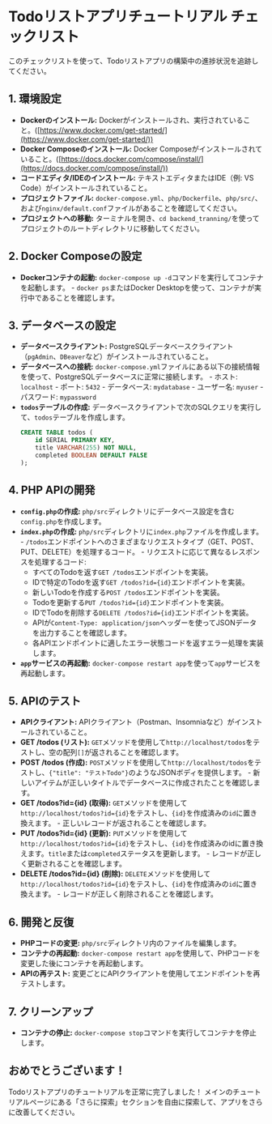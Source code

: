 # Todoリストアプリチュートリアル チェックリスト

このチェックリストを使って、Todoリストアプリの構築中の進捗状況を追跡してください。

## 1. 環境設定

-    **Dockerのインストール:** Dockerがインストールされ、実行されていること。([https://www.docker.com/get-started/](https://www.docker.com/get-started/))
-    **Docker Composeのインストール:** Docker Composeがインストールされていること。([https://docs.docker.com/compose/install/](https://docs.docker.com/compose/install/))
-    **コードエディタ/IDEのインストール:** テキストエディタまたはIDE（例: VS Code）がインストールされていること。
-    **プロジェクトファイル:** `docker-compose.yml`、`php/Dockerfile`、`php/src/`、および`nginx/default.conf`ファイルがあることを確認してください。
-    **プロジェクトへの移動:** ターミナルを開き、`cd backend_tranning/`を使ってプロジェクトのルートディレクトリに移動してください。

## 2. Docker Composeの設定

-    **Dockerコンテナの起動:** `docker-compose up -d`コマンドを実行してコンテナを起動します。
    -    `docker ps`またはDocker Desktopを使って、コンテナが実行中であることを確認します。

## 3. データベースの設定

-    **データベースクライアント:** PostgreSQLデータベースクライアント（`pgAdmin`、`DBeaver`など）がインストールされていること。
-    **データベースへの接続:** `docker-compose.yml`ファイルにある以下の接続情報を使って、PostgreSQLデータベースに正常に接続します。
    -   ホスト: `localhost`
    -   ポート: `5432`
    -   データベース: `mydatabase`
    -   ユーザー名: `myuser`
    -   パスワード: `mypassword`
-    **`todos`テーブルの作成:** データベースクライアントで次のSQLクエリを実行して、`todos`テーブルを作成します。
      ```sql
      CREATE TABLE todos (
          id SERIAL PRIMARY KEY,
          title VARCHAR(255) NOT NULL,
          completed BOOLEAN DEFAULT FALSE
      );
      ```

## 4. PHP APIの開発

-    **`config.php`の作成:** `php/src`ディレクトリにデータベース設定を含む`config.php`を作成します。
-    **`index.php`の作成:** `php/src`ディレクトリに`index.php`ファイルを作成します。
    -    `/todos`エンドポイントへのさまざまなリクエストタイプ（GET、POST、PUT、DELETE）を処理するコード。
    -    リクエストに応じて異なるレスポンスを処理するコード:
        -    すべてのTodoを返す`GET /todos`エンドポイントを実装。
        -    IDで特定のTodoを返す`GET /todos?id={id}`エンドポイントを実装。
        -    新しいTodoを作成する`POST /todos`エンドポイントを実装。
        -    Todoを更新する`PUT /todos?id={id}`エンドポイントを実装。
        -    IDでTodoを削除する`DELETE /todos?id={id}`エンドポイントを実装。
        -    APIが`Content-Type: application/json`ヘッダーを使ってJSONデータを出力することを確認します。
        -   各APIエンドポイントに適したエラー状態コードを返すエラー処理を実装します。
-    **`app`サービスの再起動:** `docker-compose restart app`を使って`app`サービスを再起動します。

## 5. APIのテスト

-    **APIクライアント:** APIクライアント（Postman、Insomniaなど）がインストールされていること。
-    **GET /todos (リスト):** `GET`メソッドを使用して`http://localhost/todos`をテストし、空の配列`[]`が返されることを確認します。
-    **POST /todos (作成):** `POST`メソッドを使用して`http://localhost/todos`をテストし、`{"title": "テストTodo"}`のようなJSONボディを提供します。
    -    新しいアイテムが正しいタイトルでデータベースに作成されたことを確認します。
-    **GET /todos?id={id} (取得):** `GET`メソッドを使用して`http://localhost/todos?id={id}`をテストし、`{id}`を作成済みの`id`に置き換えます。
    -    正しいレコードが返されることを確認します。
-    **PUT /todos?id={id} (更新):** `PUT`メソッドを使用して`http://localhost/todos?id={id}`をテストし、`{id}`を作成済みのidに置き換えます。`title`または`completed`ステータスを更新します。
    -    レコードが正しく更新されることを確認します。
-    **DELETE /todos?id={id} (削除):** `DELETE`メソッドを使用して`http://localhost/todos?id={id}`をテストし、`{id}`を作成済みの`id`に置き換えます。
    -    レコードが正しく削除されることを確認します。

## 6. 開発と反復

-    **PHPコードの変更:** `php/src`ディレクトリ内のファイルを編集します。
-    **コンテナの再起動:** `docker-compose restart app`を使用して、PHPコードを変更した後にコンテナを再起動します。
-    **APIの再テスト:** 変更ごとにAPIクライアントを使用してエンドポイントを再テストします。

## 7. クリーンアップ
-    **コンテナの停止:** `docker-compose stop`コマンドを実行してコンテナを停止します。

## おめでとうございます！

Todoリストアプリのチュートリアルを正常に完了しました！ メインのチュートリアルページにある「さらに探索」セクションを自由に探索して、アプリをさらに改善してください。
